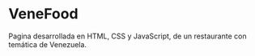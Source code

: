 # VeneFood
Pagina desarrollada en HTML, CSS y JavaScript, de un restaurante con temática de Venezuela.
